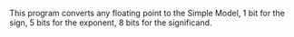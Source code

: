 This program converts any floating point to the Simple Model, 1 bit for the sign, 5 bits for the exponent,
8 bits for the significand.

